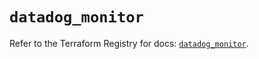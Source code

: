 # `datadog_monitor`

Refer to the Terraform Registry for docs: [`datadog_monitor`](https://registry.terraform.io/providers/datadog/datadog/3.71.0/docs/resources/monitor).
